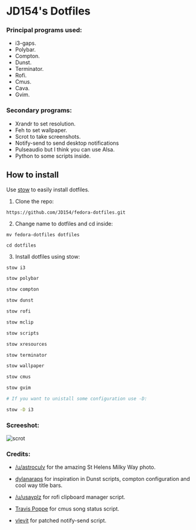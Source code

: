 # JD154's Dotfiles

### Principal programs used:

- i3-gaps.
- Polybar.
- Compton.
- Dunst.
- Terminator.
- Rofi.
- Cmus.
- Cava.
- Gvim.

### Secondary programs: 

- Xrandr to set resolution.
- Feh to set wallpaper.
- Scrot to take screenshots.
- Notify-send to send desktop notifications
- Pulseaudio but I think you can use Alsa.
- Python to some scripts inside.

## How to install

Use [stow](http://brandon.invergo.net/news/2012-05-26-using-gnu-stow-to-manage-your-dotfiles.html) to easily install dotfiles.

1. Clone the repo:

```
https://github.com/JD154/fedora-dotfiles.git
```

2. Change name to dotfiles and cd inside:

```
mv fedora-dotfiles dotfiles

cd dotfiles
```

3. Install dotfiles using stow:

```sh
stow i3

stow polybar

stow compton

stow dunst

stow rofi

stow mclip

stow scripts

stow xresources

stow terminator

stow wallpaper

stow cmus

stow gvim

# If you want to unistall some configuration use -D:

stow -D i3
```

### Screeshot:

![scrot](http://i.imgur.com/q7hrl1A.jpg)

### Credits:

- [/u/astroculv](https://www.reddit.com/r/EarthPorn/comments/5qtv0w/funny_how_we_gravitate_towards_the_things_that/) for the amazing St Helens Milky Way photo.

- [dylanaraps](https://github.com/dylanaraps/) for inspiration in Dunst scripts, compton configuration and cool way title bars.

- [/u/usayplz](https://www.reddit.com/r/unixporn/comments/4p5aom/rofi_clipboard_manager/) for rofi clipboard manager script.

- [Travis Poppe](https://github.com/cmus/cmus/wiki/status_diplay_notify_send.py) for cmus song status script.

- [vlevit](https://github.com/vlevit/notify-send.sh) for patched notify-send script.